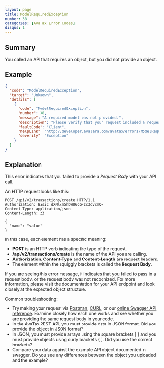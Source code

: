 ```yaml
---
layout: page
title: ModelRequiredException
number: 38
categories: [AvaTax Error Codes]
disqus: 1
---
```


## Summary

You called an API that requires an object, but you did not provide an object.

## Example

```json
{
  "code": "ModelRequiredException",
  "target": "Unknown",
  "details": [
    {
      "code": "ModelRequiredException",
      "number": 38,
      "message": "A required model was not provided.",
      "description": "Please verify that your request included a request body in valid JSON format.",
      "faultCode": "Client",
      "helpLink": "http://developer.avalara.com/avatax/errors/ModelRequiredException",
      "severity": "Exception"
    }
  ]
}
```

## Explanation

This error indicates that you failed to provide a *Request Body* with your API call.

An HTTP request looks like this:

```
POST /api/v2/transactions/create HTTP/1.1
Authorization: Basic dXNlcm5hbWU6cGFzc3dvcmQ=
Content-Type: application/json
Content-Length: 23

{
  "name": "value"
}
```

In this case, each element has a specific meaning:

<ul class="normal">
<li><b>POST</b> is an HTTP verb indicating the type of the request.</li>
<li><b>/api/v2/transactions/create</b> is the name of the API you are calling.</li>
<li><b>Authorization</b>, <b>Content-Type</b> and <b>Content-Length</b> are request headers.</li>
<li>The element within the squiggly brackets is called the <b>Request Body</b>.</li>
</ul>

If you are seeing this error message, it indicates that you failed to pass in a request body, or the request body was not recognized.  For more information, please visit the documentation for your API endpoint and look closely at the expected object structure.

Common troubleshooting:

<ul class="normal">
<li>Try making your request via <a href="https://www.getpostman.com/">Postman</a>, <a href="https://curl.haxx.se/">CURL</a>, or our <a href="https://sandbox-rest.avatax.com/swagger/ui/index.html">online Swagger API reference</a>.  Examine closely how each one works and see whether you are providing the same request body in your code.</li>
<li>In the AvaTax REST API, you must provide data in JSON format.  Did you provide the object in JSON format?</li>
<li>In JSON, you must provide arrays using the square brackets [ ] and you must provide objects using curly brackets { }.  Did you use the correct brackets?</li>
<li>Compare your data against the example API object documented in swagger.  Do you see any differences between the object you uploaded and the example?</li>
</ul>
